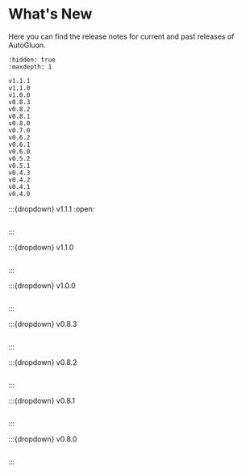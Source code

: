 # What's New

Here you can find the release notes for current and past releases of AutoGluon.

```{toctree}
:hidden: true
:maxdepth: 1

v1.1.1
v1.1.0
v1.0.0
v0.8.3
v0.8.2
v0.8.1
v0.8.0
v0.7.0
v0.6.2
v0.6.1
v0.6.0
v0.5.2
v0.5.1
v0.4.3
v0.4.2
v0.4.1
v0.4.0
```

:::{dropdown} v1.1.1
:open:

```{include} v1.1.1.md
```

:::

:::{dropdown} v1.1.0

```{include} v1.1.0.md
```

:::

:::{dropdown} v1.0.0

```{include} v1.0.0.md
```

:::

:::{dropdown} v0.8.3

```{include} v0.8.3.md
```

:::

:::{dropdown} v0.8.2

```{include} v0.8.2.md
```

:::

:::{dropdown} v0.8.1

```{include} v0.8.1.md
```

:::

:::{dropdown} v0.8.0

```{include} v0.8.0.md
```

:::
